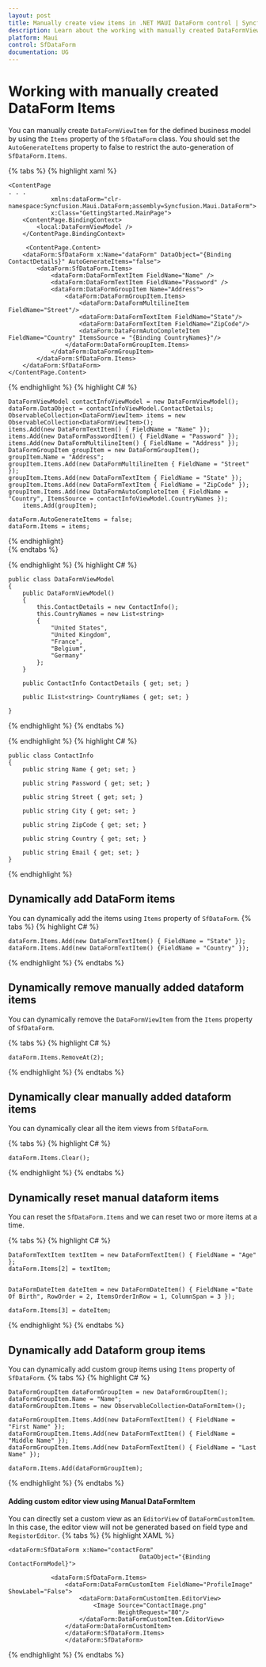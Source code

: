 ```yaml
---
layout: post
title: Manually create view items in .NET MAUI DataForm control | Syncfusion
description: Learn about the working with manually created DataFormViewItems in Syncfusion .NET MAUI DataForm(SfDataForm) control in mobile and desktop applications.
platform: Maui
control: SfDataForm
documentation: UG
---
```


# Working with manually created DataForm Items

You can manually create `DataFormViewItem` for the defined business model by using the `Items` property of the `SfDataForm` class. You should set the `AutoGenerateItems` property to false to restrict the auto-generation of `SfDataForm.Items`. 

{% tabs %}
{% highlight xaml %}
   
    <ContentPage 
    . . . 
                xmlns:dataForm="clr-namespace:Syncfusion.Maui.DataForm;assembly=Syncfusion.Maui.DataForm">
                x:Class="GettingStarted.MainPage">
        <ContentPage.BindingContext>
            <local:DataFormViewModel />
        </ContentPage.BindingContext>

         <ContentPage.Content>
        <dataForm:SfDataForm x:Name="dataForm" DataObject="{Binding ContactDetails}" AutoGenerateItems="false">
            <dataForm:SfDataForm.Items>
                <dataForm:DataFormTextItem FieldName="Name" />
                <dataForm:DataFormTextItem FieldName="Password" />
                <dataForm:DataFormGroupItem Name="Address">
                    <dataForm:DataFormGroupItem.Items>
                        <dataForm:DataFormMultilineItem FieldName="Street"/>
                        <dataForm:DataFormTextItem FieldName="State"/>
                        <dataForm:DataFormTextItem FieldName="ZipCode"/>
                        <dataForm:DataFormAutoCompleteItem FieldName="Country" ItemsSource = "{Binding CountryNames}"/>
                    </dataForm:DataFormGroupItem.Items>
                </dataForm:DataFormGroupItem>
            </dataForm:SfDataForm.Items>
        </dataForm:SfDataForm>
    </ContentPage.Content>
</ContentPage>
{% endhighlight %}
{% highlight C# %}

    DataFormViewModel contactInfoViewModel = new DataFormViewModel();
    dataForm.DataObject = contactInfoViewModel.ContactDetails; 
    ObservableCollection<DataFormViewItem> items = new ObservableCollection<DataFormViewItem>(); 
    items.Add(new DataFormTextItem() { FieldName = "Name" }); 
    items.Add(new DataFormPasswordItem() { FieldName = "Password" }); 
    items.Add(new DataFormMultilineItem() { FieldName = "Address" }); 
    DataFormGroupItem groupItem = new DataFormGroupItem();
    groupItem.Name = "Address";
    groupItem.Items.Add(new DataFormMultilineItem { FieldName = "Street" });
    groupItem.Items.Add(new DataFormTextItem { FieldName = "State" });
    groupItem.Items.Add(new DataFormTextItem { FieldName = "ZipCode" });
    groupItem.Items.Add(new DataFormAutoCompleteItem { FieldName = "Country", ItemsSource = contactInfoViewModel.CountryNames }); 
        items.Add(groupItem);

    dataForm.AutoGenerateItems = false; 
    dataForm.Items = items;

{% endhighlight}   
{% endtabs %} 

{% endhighlight %}
{% highlight C# %}

    public class DataFormViewModel
    {
        public DataFormViewModel()
        {
            this.ContactDetails = new ContactInfo();
            this.CountryNames = new List<string>
            {
                "United States",
                "United Kingdom",
                "France",
                "Belgium",
                "Germany"
            };
        }

        public ContactInfo ContactDetails { get; set; }

        public IList<string> CountryNames { get; set; }

    }

{% endhighlight %}
{% endtabs %}

{% endhighlight %}
{% highlight C# %}

    public class ContactInfo
    {
        public string Name { get; set; }

        public string Password { get; set; }

        public string Street { get; set; }

        public string City { get; set; }

        public string ZipCode { get; set; }

        public string Country { get; set; }

        public string Email { get; set; }
    }

{% endhighlight %}

## Dynamically add DataForm items
You can dynamically add the items using `Items` property of `SfDataForm`.
{% tabs %}
{% highlight C# %}

    dataForm.Items.Add(new DataFormTextItem() { FieldName = "State" });
    dataForm.Items.Add(new DataFormTextItem() {FieldName = "Country" });

{% endhighlight %}
{% endtabs %}


## Dynamically remove manually added dataform items
You can dynamically remove the `DataFormViewItem` from the `Items` property of `SfDataForm`.

{% tabs %}
{% highlight C# %}

    dataForm.Items.RemoveAt(2);

{% endhighlight %}
{% endtabs %}


## Dynamically clear manually added dataform items
You can dynamically clear all the item views from `SfDataForm`.

{% tabs %}
{% highlight C# %}

    dataForm.Items.Clear();

{% endhighlight %}
{% endtabs %}


## Dynamically reset manual dataform items
You can reset the `SfDataForm.Items` and we can reset two or more items at a time.

{% tabs %}
{% highlight C# %}

    DataFormTextItem textItem = new DataFormTextItem() { FieldName = "Age" };
    dataForm.Items[2] = textItem;
    
    
    DataFormDateItem dateItem = new DataFormDateItem() { FieldName ="Date Of Birth", RowOrder = 2, ItemsOrderInRow = 1, ColumnSpan = 3 });

    dataForm.Items[3] = dateItem;
    
{% endhighlight %}
{% endtabs %}


## Dynamically add Dataform group items
You can dynamically add custom group items using `Items` property of `SfDataForm`.
{% tabs %}
{% highlight C# %}

    DataFormGroupItem dataFormGroupItem = new DataFormGroupItem();
    dataFormGroupItem.Name = "Name";
    dataFormGroupItem.Items = new ObservableCollection<DataFormItem>();

    dataFormGroupItem.Items.Add(new DataFormTextItem() { FieldName = "First Name" });
    dataFormGroupItem.Items.Add(new DataFormTextItem() { FieldName = "Middle Name" });
    dataFormGroupItem.Items.Add(new DataFormTextItem() { FieldName = "Last Name" });

    dataForm.Items.Add(dataFormGroupItem);
{% endhighlight %}
{% endtabs %}


#### Adding custom editor view using Manual DataFormItem

You can directly set a custom view as an `EditorView` of `DataFormCustomItem`. In this case, the editor view will not be generated based on field type and `RegistorEditor`.
{% tabs %}
{% highlight XAML %}

    <dataForm:SfDataForm x:Name="contactForm"
                                         DataObject="{Binding ContactFormModel}">
                
                <dataForm:SfDataForm.Items>
                    <dataForm:DataFormCustomItem FieldName="ProfileImage" ShowLabel="False">
                        <dataForm:DataFormCustomItem.EditorView>
                            <Image Source="ContactImage.png"
                                   HeightRequest="80"/>
                        </dataForm:DataFormCustomItem.EditorView>
                    </dataForm:DataFormCustomItem>
                    </dataForm:SfDataForm.Items>
                    </dataForm:SfDataForm>

{% endhighlight %}
{% endtabs %}

